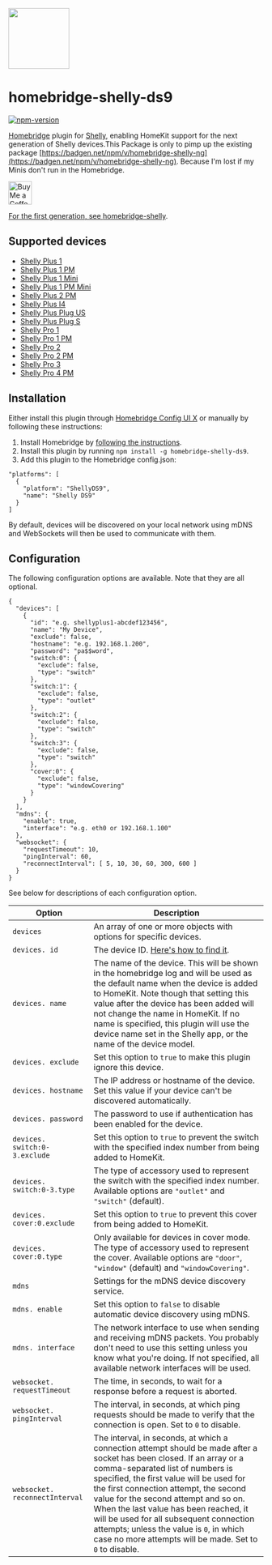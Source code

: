 <a href="https://github.com/cubi1337/homebridge-shelly-ng"><img src="homebridge-shelly-ng.png" height="120"></a>

# homebridge-shelly-ds9
[![npm-version](https://badgen.net/npm/v/homebridge-shelly-ds9)](https://www.npmjs.com/package/homebridge-shelly-ds9)

[Homebridge](https://homebridge.io) plugin for [Shelly](https://shelly.cloud),
enabling HomeKit support for the next generation of Shelly devices.This Package is only to pimp up the existing package [https://badgen.net/npm/v/homebridge-shelly-ng](https://badgen.net/npm/v/homebridge-shelly-ng). Because I'm lost if my Minis don't run in the Homebridge.

<a href='https://ko-fi.com/supportkofi' target='_blank'><img height='35' style='border:0px;height:46px;' src='https://az743702.vo.msecnd.net/cdn/kofi3.png?v=0' border='0' alt='Buy Me a Coffee at ko-fi.com' />


For the first generation, see [homebridge-shelly](https://github.com/alexryd/homebridge-shelly).

## Supported devices

* [Shelly Plus 1](https://shelly.cloud/shelly-plus-1/)
* [Shelly Plus 1 PM](https://shelly.cloud/shelly-plus-1pm/)
* [Shelly Plus 1 Mini](https://shelly-api-docs.shelly.cloud/gen2/Devices/ShellyPlus1)
* [Shelly Plus 1 PM Mini](https://shelly-api-docs.shelly.cloud/gen2/Devices/ShellyPlus1PM)
* [Shelly Plus 2 PM](https://shelly.cloud/shelly-plus-2pm/)
* [Shelly Plus I4](https://shelly.cloud/shelly-plus-i4/)
* [Shelly Plus Plug US](https://shelly.cloud/shelly-plus-plug-us/)
* [Shelly Plus Plug S](https://www.shelly.com/de/products/shop/shelly-plus-plug-s-1/)
* [Shelly Pro 1](https://shelly.cloud/shelly-pro-smart-home-automation-solution/)
* [Shelly Pro 1 PM](https://shelly.cloud/shelly-pro-smart-home-automation-solution/)
* [Shelly Pro 2](https://shelly.cloud/shelly-pro-smart-home-automation-solution/)
* [Shelly Pro 2 PM](https://shelly.cloud/shelly-pro-smart-home-automation-solution/)
* [Shelly Pro 3](https://shelly.cloud/shelly-pro-smart-home-automation-solution/)
* [Shelly Pro 4 PM](https://shelly.cloud/shelly-pro-smart-home-automation-solution/)

## Installation

Either install this plugin through [Homebridge Config UI X](https://github.com/oznu/homebridge-config-ui-x)
or manually by following these instructions:

1. Install Homebridge by [following the instructions](https://github.com/homebridge/homebridge/wiki).
2. Install this plugin by running `npm install -g homebridge-shelly-ds9`.
3. Add this plugin to the Homebridge config.json:
  ```
  "platforms": [
    {
      "platform": "ShellyDS9",
      "name": "Shelly DS9"
    }
  ]
  ```

By default, devices will be discovered on your local network using mDNS and
WebSockets will then be used to communicate with them.

## Configuration

The following configuration options are available. Note that they are all optional.

```
{
  "devices": [
    {
      "id": "e.g. shellyplus1-abcdef123456",
      "name": "My Device",
      "exclude": false,
      "hostname": "e.g. 192.168.1.200",
      "password": "pa$$word",
      "switch:0": {
        "exclude": false,
        "type": "switch"
      },
      "switch:1": {
        "exclude": false,
        "type": "outlet"
      },
      "switch:2": {
        "exclude": false,
        "type": "switch"
      },
      "switch:3": {
        "exclude": false,
        "type": "switch"
      },
      "cover:0": {
        "exclude": false,
        "type": "windowCovering"
      }
    }
  ],
  "mdns": {
    "enable": true,
    "interface": "e.g. eth0 or 192.168.1.100"
  },
  "websocket": {
    "requestTimeout": 10,
    "pingInterval": 60,
    "reconnectInterval": [ 5, 10, 30, 60, 300, 600 ]
  }
}
```

See below for descriptions of each configuration option.

| Option                          | Description |
| ---                             | ---         |
| `devices`                       | An array of one or more objects with options for specific devices. |
| `devices. id`                   | The device ID. [Here's how to find it](https://github.com/alexryd/homebridge-shelly-ng/wiki/Finding-a-device-ID). |
| `devices. name`                 | The name of the device. This will be shown in the homebridge log and will be used as the default name when the device is added to HomeKit. Note though that setting this value after the device has been added will not change the name in HomeKit. If no name is specified, this plugin will use the device name set in the Shelly app, or the name of the device model. |
| `devices. exclude`              | Set this option to `true` to make this plugin ignore this device. |
| `devices. hostname`             | The IP address or hostname of the device. Set this value if your device can't be discovered automatically. |
| `devices. password`             | The password to use if authentication has been enabled for the device. |
| `devices. switch:0-3.exclude`   | Set this option to `true` to prevent the switch with the specified index number from being added to HomeKit. |
| `devices. switch:0-3.type`      | The type of accessory used to represent the switch with the specified index number. Available options are `"outlet"` and `"switch"` (default).
| `devices. cover:0.exclude`      | Set this option to `true` to prevent this cover from being added to HomeKit. |
| `devices. cover:0.type`         | Only available for devices in cover mode. The type of accessory used to represent the cover. Available options are `"door"`, `"window"` (default) and `"windowCovering"`.
| `mdns`                          | Settings for the mDNS device discovery service. |
| `mdns. enable`                  | Set this option to `false` to disable automatic device discovery using mDNS. |
| `mdns. interface`               | The network interface to use when sending and receiving mDNS packets. You probably don't need to use this setting unless you know what you're doing. If not specified, all available network interfaces will be used. |
| `websocket. requestTimeout`     | The time, in seconds, to wait for a response before a request is aborted. |
| `websocket. pingInterval`       | The interval, in seconds, at which ping requests should be made to verify that the connection is open. Set to `0` to disable. |
| `websocket. reconnectInterval`  | The interval, in seconds, at which a connection attempt should be made after a socket has been closed. If an array or a comma-separated list of numbers is specified, the first value will be used for the first connection attempt, the second value for the second attempt and so on. When the last value has been reached, it will be used for all subsequent connection attempts; unless the value is `0`, in which case no more attempts will be made. Set to `0` to disable. |
